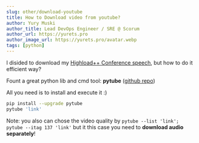 ```yaml
---
slug: other/download-youtube
title: How to Download video from youtube?
author: Yury Muski
author_title: Lead DevOps Engineer / SRE @ Scorum
author_url: https://yurets.pro
author_image_url: https://yurets.pro/avatar.webp
tags: [python]
---
```


I disided to download my [Highload++ Conference speech](https://www.youtube.com/watch?v=5Qld5krWjvQ&list=PLW-NZsw8bcdJQEcYyTEQNTTnY775l_yW0), but how to do it efficient way?

Fount a great python lib and cmd tool: **pytube** ([github repo](https://github.com/pytube/pytube))

All you need is to install and execute it :)
```sh
pip install --upgrade pytube
pytube 'link'
```

Note: you also can chose the video quality by `pytube --list 'link'; pytube --itag 137 'link'` but it this case you need to **download audio separately**!